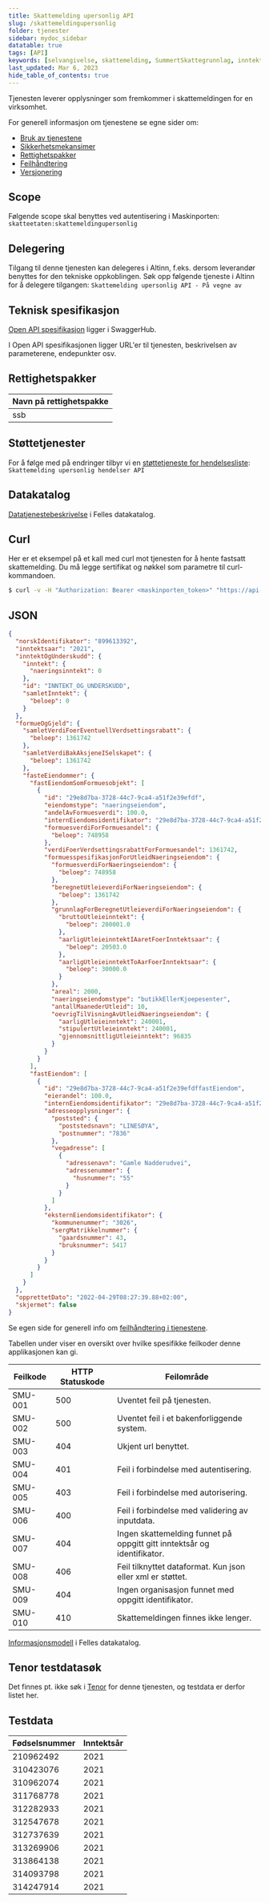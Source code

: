 ```yaml
---
title: Skattemelding upersonlig API
slug: /skattemeldingupersonlig
folder: tjenester
sidebar: mydoc_sidebar
datatable: true
tags: [API]
keywords: [selvangivelse, skattemelding, SummertSkattegrunnlag, inntekt, formue]
last_updated: Mar 6, 2023
hide_table_of_contents: true
---
```

<summary>Tjenesten leverer opplysninger som fremkommer i skattemeldingen for en virksomhet.</summary>

<Tabs underline={true}>
<TabItem headerText="Om tjenesten" itemKey="itemKey-1" default>

For generell informasjon om tjenestene se egne sider om:
* [Bruk av tjenestene](../om/bruk.md)
* [Sikkerhetsmekansimer](../om/sikkerhet.md)
* [Rettighetspakker](../om/rettighetspakker.md)
* [Feilhåndtering](../om/feil.md)
* [Versjonering](../om/versjoner.md)

## Scope
Følgende scope skal benyttes ved autentisering i Maskinporten: `skatteetaten:skattemeldingupersonlig`

## Delegering
Tilgang til denne tjenesten kan delegeres i Altinn, f.eks. dersom leverandør benyttes for den tekniske oppkoblingen. Søk opp følgende tjeneste i Altinn for å delegere tilgangen: `Skattemelding upersonlig API - På vegne av`

## Teknisk spesifikasjon
[Open API spesifikasjon](https://app.swaggerhub.com/apis/Skatteetaten_Deling/skattemelding-upersonlig-api) ligger i SwaggerHub.

I Open API spesifikasjonen ligger URL'er til tjenesten, beskrivelsen av parameterene, endepunkter osv.

## Rettighetspakker
  
| Navn på rettighetspakke |	
|---|
| ssb |
  
## Støttetjenester
For å følge med på endringer tilbyr vi en [støttetjeneste for hendelsesliste](./hendelser.md): `Skattemelding upersonlig hendelser API`

## Datakatalog
 
[Datatjenestebeskrivelse](https://data.norge.no/dataservices/04d29ccb-2bd2-3512-9f0d-138ff342f360) i Felles datakatalog.

</TabItem>
<TabItem headerText="Eksempler" itemKey="itemKey-2"> 

## Curl

Her er et eksempel på et kall med curl mot tjenesten for å hente fastsatt skattemelding. Du må legge sertifikat og nøkkel som parametre til curl-kommandoen.

```bash
$ curl -v -H "Authorization: Bearer <maskinporten_token>" "https://api-test.sits.no/api/formueinntekt/skattemeldingupersonlig/v1/fastsatt/ssb/2021/210962492"
```

## JSON

```json
{
  "norskIdentifikator": "899613392",
  "inntektsaar": "2021",
  "inntektOgUnderskudd": {
    "inntekt": {
      "naeringsinntekt": 0
    },
    "id": "INNTEKT_OG_UNDERSKUDD",
    "samletInntekt": {
      "beloep": 0
    }
  },
  "formueOgGjeld": {
    "samletVerdiFoerEventuellVerdsettingsrabatt": {
      "beloep": 1361742
    },
    "samletVerdiBakAksjeneISelskapet": {
      "beloep": 1361742
    },
    "fasteEiendommer": {
      "fastEiendomSomFormuesobjekt": [
        {
          "id": "29e8d7ba-3728-44c7-9ca4-a51f2e39efdf",
          "eiendomstype": "naeringseiendom",
          "andelAvFormuesverdi": 100.0,
          "internEiendomsidentifikator": "29e8d7ba-3728-44c7-9ca4-a51f2e39efdffastEiendom",
          "formuesverdiForFormuesandel": {
            "beloep": 748958
          },
          "verdiFoerVerdsettingsrabattForFormuesandel": 1361742,
          "formuesspesifikasjonForUtleidNaeringseiendom": {
            "formuesverdiForNaeringseiendom": {
              "beloep": 748958
            },
            "beregnetUtleieverdiForNaeringseiendom": {
              "beloep": 1361742
            },
            "grunnlagForBeregnetUtleieverdiForNaeringseiendom": {
              "bruttoUtleieinntekt": {
                "beloep": 200001.0
              },
              "aarligUtleieinntektIAaretFoerInntektsaar": {
                "beloep": 20503.0
              },
              "aarligUtleieinntektToAarFoerInntektsaar": {
                "beloep": 30000.0
              }
            },
            "areal": 2000,
            "naeringseiendomstype": "butikkEllerKjoepesenter",
            "antallMaanederUtleid": 10,
            "oevrigTilVisningAvUtleidNaeringseiendom": {
              "aarligUtleieinntekt": 240001,
              "stipulertUtleieinntekt": 240001,
              "gjennomsnittligUtleieinntekt": 96835
            }
          }
        }
      ],
      "fastEiendom": [
        {
          "id": "29e8d7ba-3728-44c7-9ca4-a51f2e39efdffastEiendom",
          "eierandel": 100.0,
          "internEiendomsidentifikator": "29e8d7ba-3728-44c7-9ca4-a51f2e39efdffastEiendom",
          "adresseopplysninger": {
            "poststed": {
              "poststedsnavn": "LINESØYA",
              "postnummer": "7836"
            },
            "vegadresse": [
              {
                "adressenavn": "Gamle Nadderudvei",
                "adressenummer": {
                  "husnummer": "55"
                }
              }
            ]
          },
          "eksternEiendomsidentifikator": {
            "kommunenummer": "3026",
            "sergMatrikkelnummer": {
              "gaardsnummer": 43,
              "bruksnummer": 5417
            }
          }
        }
      ]
    }
  },
  "opprettetDato": "2022-04-29T08:27:39.88+02:00",
  "skjermet": false
}
```

</TabItem>
<TabItem headerText="Feilkoder" itemKey="itemKey-3">

Se egen side for generell info om [feilhåndtering i tjenestene](../om/feil.md).

Tabellen under viser en oversikt over hvilke spesifikke feilkoder denne applikasjonen kan gi.
  
| Feilkode | HTTP Statuskode | Feilområde                                                              |
|----------|-----------------|-------------------------------------------------------------------------|
| SMU-001  | 500             | Uventet feil på tjenesten.                                              |
| SMU-002   | 500             | Uventet feil i et bakenforliggende system.                              |
| SMU-003   | 404             | Ukjent url benyttet.                                                    |
| SMU-004   | 401             | Feil i forbindelse med autentisering.                                   |
| SMU-005   | 403             | Feil i forbindelse med autorisering.                                    |
| SMU-006   | 400             | Feil i forbindelse med validering av inputdata.                         |
| SMU-007   | 404             | Ingen skattemelding funnet på oppgitt gitt inntektsår og identifikator. |
| SMU-008   | 406             | Feil tilknyttet dataformat. Kun json eller xml er støttet.              |
| SMU-009   | 404             | Ingen organisasjon funnet med oppgitt identifikator.                    |
| SMU-010   | 410             | Skattemeldingen finnes ikke lenger.                                     |
  
</TabItem>
<TabItem headerText="Informasjonsmodell" itemKey="itemKey-4">

[Informasjonsmodell](https://data.norge.no/informationmodels/e48e70c9-70b2-3349-9c32-983febe9a2e6) i Felles datakatalog. 

</TabItem>
<TabItem headerText="Test" itemKey="itemKey-5">  

## Tenor testdatasøk
Det finnes pt. ikke søk i [Tenor](../test/tenor.md) for denne tjenesten, og testdata er derfor listet her.

## Testdata

| Fødselsnummer | Inntektsår |
|---|---|
| 210962492  | 2021 |
| 310423076  | 2021 |
| 310962074  | 2021 |
| 311768778  | 2021 |
| 312282933  | 2021 |
| 312547678  | 2021 |
| 312737639  | 2021 |
| 313269906  | 2021 |
| 313864138  | 2021 |
| 314093798  | 2021 |
| 314247914  | 2021 |

</TabItem>
</Tabs>

